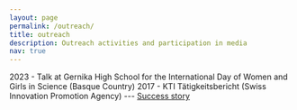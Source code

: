 ```yaml
---
layout: page
permalink: /outreach/
title: outreach
description: Outreach activities and participation in media  
nav: true
---
```


2023 - Talk at Gernika High School for the International Day of Women and Girls in Science (Basque Country)
2017 - KTI Tätigkeitsbericht (Swiss Innovation Promotion Agency) --- [Success story](https://ethz.ch/content/dam/ethz/special-interest/erdw/geophysics/computational-seismology-dam/documents/Success_Story_2017.pdf) 
